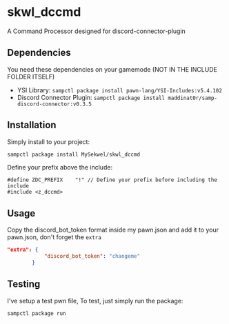 # skwl_dccmd

A Command Processor designed for discord-connector-plugin

## Dependencies

You need these dependencies on your gamemode (NOT IN THE INCLUDE FOLDER ITSELF)
- YSI Library:
`sampctl package install pawn-lang/YSI-Includes:v5.4.102`
- Discord Connector Plugin:
`sampctl package install maddinat0r/samp-discord-connector:v0.3.5`

## Installation

Simply install to your project:

```bash
sampctl package install MySekwel/skwl_dccmd
```

Define your prefix above the include:

```pawn
#define ZDC_PREFIX    "!" // Define your prefix before including the include
#include <z_dccmd>
```

## Usage

Copy the discord_bot_token format inside my pawn.json and add it to your pawn.json, don't forget the `extra`

```json
"extra": {
			"discord_bot_token": "changeme"
		}
```

## Testing

I've setup a test pwn file,
To test, just simply run the package:

```bash
sampctl package run
```